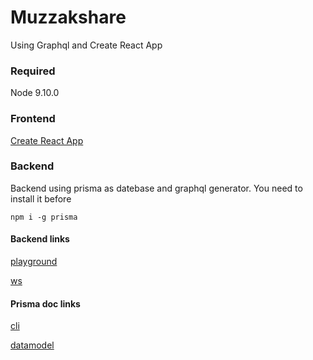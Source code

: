 # Muzzakshare
Using Graphql and Create React App

### Required
Node 9.10.0

### Frontend
[Create React App](https://github.com/facebook/create-react-app)


### Backend
Backend using prisma as datebase and graphql generator.
You need to install it before
```
npm i -g prisma
```

#### Backend links
[playground](https://eu1.prisma.sh/fabian-f24b98/muzzakshare/dev)

[ws](https://eu1.prisma.sh/fabian-f24b98/muzzakshare/dev)

#### Prisma doc links
[cli](https://www.prisma.io/docs/prisma-cli-and-configuration/cli-command-reference-xcv9/)

[datamodel](https://www.prisma.io/docs/data-model-and-migrations/data-model-knul/)
